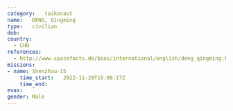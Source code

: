 ```yaml
---
category:	taikonaut
name:	DENG, Qingming
type:	civilian
dob:	
country:
  - CHN
references:
  - http://www.spacefacts.de/bios/international/english/deng_qingming.htm
missions:
- name: Shenzhou-15
    time_start:   2022-11-29T15:08:17Z
    time_end:
evas:
gender:	Male
---
```


